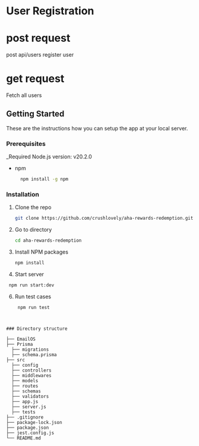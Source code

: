 # User Registration

# post request
  post api/users register user
# get request
  Fetch all users


<!-- GETTING STARTED -->
## Getting Started

These are the instructions how you can setup the app at your local server.

### Prerequisites

_Required Node.js version: v20.2.0
 
* npm
  ```sh
    npm install -g npm
  ```

### Installation

1. Clone the repo
   ```sh
   git clone https://github.com/crushlovely/aha-rewards-redemption.git
   ```
2. Go to directory
    ```sh
   cd aha-rewards-redemption
   ```

3. Install NPM packages
   ```sh
   npm install
   ```

4. Start server
 ```sh
  npm run start:dev
 ```
6. Run test cases
   ```sh
    npm run test
  ```


### Directory structure
  
├── EmailOS
  ├── Prisma
    ├── migrations
    ├── schema.prisma
  ├── src
    ├── config
    ├── controllers
    ├── middlewares
    ├── models
    ├── routes
    ├── schemas
    ├── validators
    ├── app.js
    ├── server.js
    ├── tests
  ├── .gitignore
  ├── package-lock.json
  ├── package.json
  ├── jest.config.js
  └── README.md

